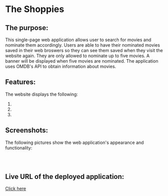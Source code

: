 # The Shoppies

## The purpose:

This single-page web application allows user to search for movies and nominate them accordingly. Users are able to have their nominated movies saved in their web broswers so they can see them saved when they visit the website again. They are only allowed to nominate up to five movies. A banner will be displayed when five movies are nominated. The application uses OMDB's API to obtain information about movies.

## Features:

The website displays the following:

1.
2.
3.

## Screenshots:

The following pictures show the web application's appearance and functionality:

![]()

![]()

![]()

## Live URL of the deployed application:

[Click here]()
